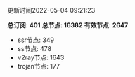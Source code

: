 更新时间2022-05-04 09:21:23

**总订阅: 401**
**总节点: 16382**
**有效节点: 2647**
- ssr节点: 349
- ss节点: 478
- v2ray节点: 1643
- trojan节点: 177
